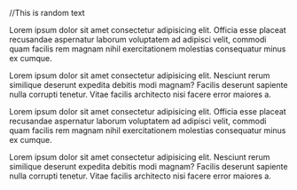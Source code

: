 //This is random text


 Lorem ipsum dolor sit amet consectetur adipisicing elit. Officia esse placeat recusandae aspernatur laborum voluptatem ad adipisci velit, commodi quam facilis rem magnam nihil exercitationem molestias consequatur minus ex cumque.

 Lorem ipsum dolor sit amet consectetur adipisicing elit. Nesciunt rerum similique deserunt expedita debitis modi magnam? Facilis deserunt sapiente nulla corrupti tenetur. Vitae facilis architecto nisi facere error maiores a.

  Lorem ipsum dolor sit amet consectetur adipisicing elit. Officia esse placeat recusandae aspernatur laborum voluptatem ad adipisci velit, commodi quam facilis rem magnam nihil exercitationem molestias consequatur minus ex cumque.

 Lorem ipsum dolor sit amet consectetur adipisicing elit. Nesciunt rerum similique deserunt expedita debitis modi magnam? Facilis deserunt sapiente nulla corrupti tenetur. Vitae facilis architecto nisi facere error maiores a.